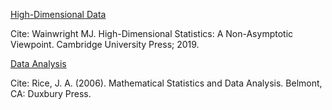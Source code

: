 <ins>High-Dimensional Data</ins> 

Cite: Wainwright MJ. High-Dimensional Statistics: A Non-Asymptotic Viewpoint. Cambridge University Press; 2019. 

<ins>Data Analysis</ins> 

Cite: Rice, J. A. (2006). Mathematical Statistics and Data Analysis. Belmont, CA: Duxbury Press.

